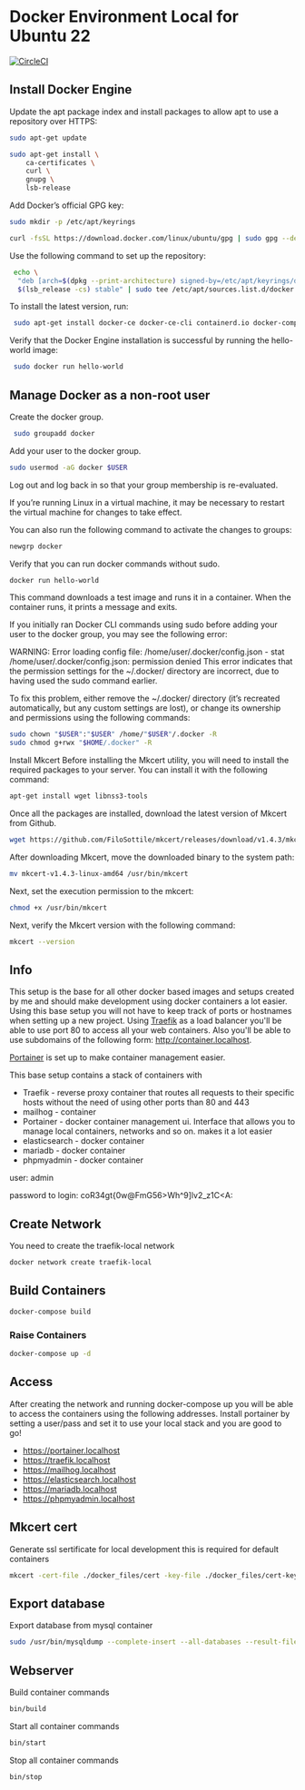 # Docker Environment Local for Ubuntu 22

[![CircleCI](https://circleci.com/gh/adrian-gheorghe/docker-setup.svg?style=svg)](https://circleci.com/gh/adrian-gheorghe/docker-setup)

## Install Docker Engine

Update the apt package index and install packages to allow apt to use a repository over HTTPS:

```bash
sudo apt-get update
```

```bash
sudo apt-get install \
    ca-certificates \
    curl \
    gnupg \
    lsb-release
```

Add Docker’s official GPG key:

```bash
sudo mkdir -p /etc/apt/keyrings
```

```bash
curl -fsSL https://download.docker.com/linux/ubuntu/gpg | sudo gpg --dearmor -o /etc/apt/keyrings/docker.gpg
```

Use the following command to set up the repository:

```bash
 echo \
  "deb [arch=$(dpkg --print-architecture) signed-by=/etc/apt/keyrings/docker.gpg] https://download.docker.com/linux/ubuntu \
  $(lsb_release -cs) stable" | sudo tee /etc/apt/sources.list.d/docker.list > /dev/null
```

To install the latest version, run:

```bash
 sudo apt-get install docker-ce docker-ce-cli containerd.io docker-compose-plugin
```

Verify that the Docker Engine installation is successful by running the hello-world image:

```bash
 sudo docker run hello-world
```

## Manage Docker as a non-root user

Create the docker group.

```bash
 sudo groupadd docker
 ```

Add your user to the docker group.

```bash
sudo usermod -aG docker $USER
```

Log out and log back in so that your group membership is re-evaluated.

If you’re running Linux in a virtual machine, it may be necessary to restart the virtual machine for changes to take effect.

You can also run the following command to activate the changes to groups:

```bash
newgrp docker
```

Verify that you can run docker commands without sudo.

```bash
docker run hello-world
```

This command downloads a test image and runs it in a container. When the container runs, it prints a message and exits.

If you initially ran Docker CLI commands using sudo before adding your user to the docker group, you may see the following error:

WARNING: Error loading config file: /home/user/.docker/config.json -
stat /home/user/.docker/config.json: permission denied
This error indicates that the permission settings for the ~/.docker/ directory are incorrect, due to having used the sudo command earlier.

To fix this problem, either remove the ~/.docker/ directory (it’s recreated automatically, but any custom settings are lost), or change its ownership and permissions using the following commands:

```bash
sudo chown "$USER":"$USER" /home/"$USER"/.docker -R
sudo chmod g+rwx "$HOME/.docker" -R
```

Install Mkcert
Before installing the Mkcert utility, you will need to install the required packages to your server. You can install it with the following command:

```bash
apt-get install wget libnss3-tools
```

Once all the packages are installed, download the latest version of Mkcert from Github.

```bash
wget https://github.com/FiloSottile/mkcert/releases/download/v1.4.3/mkcert-v1.4.3-linux-amd64
```

After downloading Mkcert, move the downloaded binary to the system path:

```bash
mv mkcert-v1.4.3-linux-amd64 /usr/bin/mkcert
```

Next, set the execution permission to the mkcert:

```bash
chmod +x /usr/bin/mkcert
```

Next, verify the Mkcert version with the following command:

```bash
mkcert --version
```

## Info

This setup is the base for all other docker based images and setups created by me and should make development using docker containers a lot easier.
Using this base setup you will not have to keep track of ports or hostnames when setting up a new project. Using [Traefik](https://traefik.io/ "Traefik") as a
load balancer you'll be able to use port 80 to access all your web containers. Also you'll be able to use subdomains of the following form: http://container.localhost.

[Portainer](https://www.portainer.io/) is set up to make container management easier.

This base setup contains a stack of containers with

- Traefik - reverse proxy container that routes all requests to their specific hosts without the need of using other ports than 80 and 443
- mailhog - container
- Portainer - docker container management ui. Interface that allows you to manage local containers, networks and so on. makes it a lot easier
- elasticsearch - docker container
- mariadb - docker container
- phpmyadmin - docker container

user: admin

password to login: coR34gt{0w@FmG56>Wh^9]lv2_z1C<A:

## Create Network

You need to create the traefik-local network

```bash
docker network create traefik-local
```

## Build Containers

```bash
docker-compose build
```

### Raise Containers

```bash
docker-compose up -d
```

## Access

After creating the network and running docker-compose up you will be able to access the containers using the following addresses.
Install portainer by setting a user/pass and set it to use your local stack and you are good to go!

- https://portainer.localhost
- https://traefik.localhost
- https://mailhog.localhost
- https://elasticsearch.localhost
- https://mariadb.localhost
- https://phpmyadmin.localhost

## Mkcert cert

Generate ssl sertificate for local development this is required for default containers

```bash 
mkcert -cert-file ./docker_files/cert -key-file ./docker_files/cert-key portainer.localhost traefik.localhost mailhog.localhost elasticsearch.localhost mariadb.localhost phpmyadmin.localhost kibana.localhost
```

## Export database

Export database from mysql container

```bash
sudo /usr/bin/mysqldump --complete-insert --all-databases --result-file=/home/sstoyanov/Database/wowtea_local_10_10.sql --skip-add-drop-table --skip-lock-tables --skip-add-locks --user=root --password=root --host=172.20.0.6 --port=3306
```

## Webserver 

Build container commands
```bash
bin/build
```

Start all container commands
```bash
bin/start
```

Stop all container commands
```bash
bin/stop
```